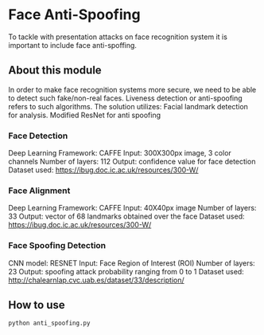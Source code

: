 # Face Anti-Spoofing
To tackle with presentation attacks on face recognition system it is important to include face anti-spoffing.

## About this module

In order to make face recognition systems more secure, we need to be able to detect such fake/non-real faces. Liveness detection or anti-spoofing refers to such algorithms.
The solution utilizes:
Facial landmark detection for analysis.
Modified ResNet for anti spoofing


### Face Detection
Deep Learning Framework: CAFFE
Input: 300X300px image, 3 color channels 
Number of layers: 112 
Output: confidence value for face detection
Dataset used: https://ibug.doc.ic.ac.uk/resources/300-W/

### Face Alignment
Deep Learning Framework: CAFFE
Input: 40X40px image 
Number of layers: 33
Output: vector of 68 landmarks obtained over the face
Dataset used: https://ibug.doc.ic.ac.uk/resources/300-W/

### Face Spoofing Detection
CNN model: RESNET
Input: Face Region of Interest (ROI)
Number of layers: 23 
Output: spoofing attack probability ranging from 0 to 1
Dataset used: http://chalearnlap.cvc.uab.es/dataset/33/description/




## How to use

`python anti_spoofing.py`



